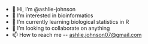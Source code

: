 - 👋 Hi, I’m @ashlie-johnson
- 👀 I’m interested in bioinformatics
- 🌱 I’m currently learning biological statistics in R
- 💞️ I’m looking to collaborate on anything
- 📫 How to reach me -- ashlie.johnson07@gmail.com

